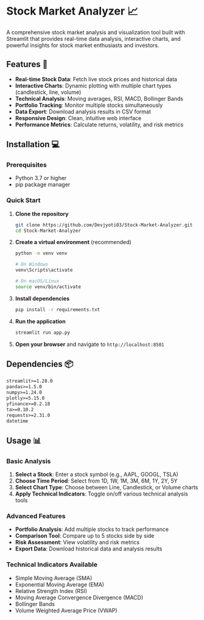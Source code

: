 # Stock Market Analyzer 📈

A comprehensive stock market analysis and visualization tool built with Streamlit that provides real-time data analysis, interactive charts, and powerful insights for stock market enthusiasts and investors.

## Features 🚀

- **Real-time Stock Data**: Fetch live stock prices and historical data
- **Interactive Charts**: Dynamic plotting with multiple chart types (candlestick, line, volume)
- **Technical Analysis**: Moving averages, RSI, MACD, Bollinger Bands
- **Portfolio Tracking**: Monitor multiple stocks simultaneously
- **Data Export**: Download analysis results in CSV format
- **Responsive Design**: Clean, intuitive web interface
- **Performance Metrics**: Calculate returns, volatility, and risk metrics

## Installation 💻

### Prerequisites

- Python 3.7 or higher
- pip package manager

### Quick Start

1. **Clone the repository**
   ```bash
   git clone https://github.com/Devjyoti03/Stock-Market-Analyzer.git
   cd Stock-Market-Analyzer
   ```

2. **Create a virtual environment** (recommended)
   ```bash
   python -m venv venv
   
   # On Windows
   venv\Scripts\activate
   
   # On macOS/Linux
   source venv/bin/activate
   ```

3. **Install dependencies**
   ```bash
   pip install -r requirements.txt
   ```

4. **Run the application**
   ```bash
   streamlit run app.py
   ```

5. **Open your browser** and navigate to `http://localhost:8501`

## Dependencies 📦

```txt
streamlit>=1.28.0
pandas>=1.5.0
numpy>=1.24.0
plotly>=5.15.0
yfinance>=0.2.18
ta>=0.10.2
requests>=2.31.0
datetime
```

## Usage 📊

### Basic Analysis

1. **Select a Stock**: Enter a stock symbol (e.g., AAPL, GOOGL, TSLA)
2. **Choose Time Period**: Select from 1D, 1W, 1M, 3M, 6M, 1Y, 2Y, 5Y
3. **Select Chart Type**: Choose between Line, Candlestick, or Volume charts
4. **Apply Technical Indicators**: Toggle on/off various technical analysis tools

### Advanced Features

- **Portfolio Analysis**: Add multiple stocks to track performance
- **Comparison Tool**: Compare up to 5 stocks side by side
- **Risk Assessment**: View volatility and risk metrics
- **Export Data**: Download historical data and analysis results

### Technical Indicators Available

- Simple Moving Average (SMA)
- Exponential Moving Average (EMA)
- Relative Strength Index (RSI)
- Moving Average Convergence Divergence (MACD)
- Bollinger Bands
- Volume Weighted Average Price (VWAP)
